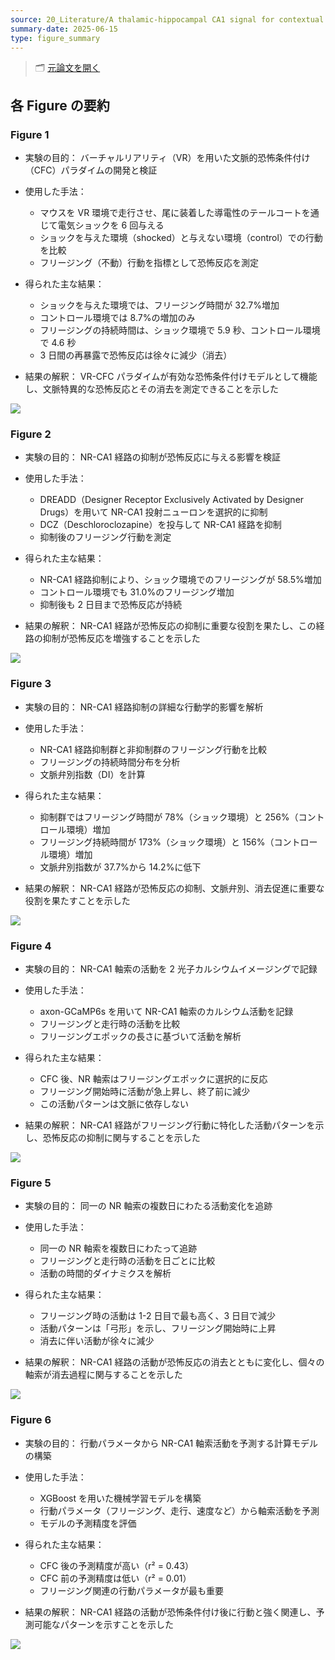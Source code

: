 ```yaml
---
source: 20_Literature/A thalamic-hippocampal CA1 signal for contextual fear memory suppression, extinction, and discrimination - Nature Communications.md
summary-date: 2025-06-15
type: figure_summary
---
```


> 🗂 [元論文を開く](../papers/A%20thalamic-hippocampal%20CA1%20signal%20for%20contextual%20fear%20memory%20suppression%2C%20extinction%2C%20and%20discrimination%20-%20Nature%20Communications.md)

## 各 Figure の要約

### Figure 1

- 実験の目的：
  バーチャルリアリティ（VR）を用いた文脈的恐怖条件付け（CFC）パラダイムの開発と検証

- 使用した手法：

  - マウスを VR 環境で走行させ、尾に装着した導電性のテールコートを通じて電気ショックを 6 回与える
  - ショックを与えた環境（shocked）と与えない環境（control）での行動を比較
  - フリージング（不動）行動を指標として恐怖反応を測定

- 得られた主な結果：

  - ショックを与えた環境では、フリージング時間が 32.7%増加
  - コントロール環境では 8.7%の増加のみ
  - フリージングの持続時間は、ショック環境で 5.9 秒、コントロール環境で 4.6 秒
  - 3 日間の再暴露で恐怖反応は徐々に減少（消去）

- 結果の解釈：
  VR-CFC パラダイムが有効な恐怖条件付けモデルとして機能し、文脈特異的な恐怖反応とその消去を測定できることを示した

![](https://media.springernature.com/lw685/springer-static/image/art%3A10.1038%2Fs41467-023-42429-6/MediaObjects/41467_2023_42429_Fig1_HTML.png?as=webp)

### Figure 2

- 実験の目的：
  NR-CA1 経路の抑制が恐怖反応に与える影響を検証

- 使用した手法：

  - DREADD（Designer Receptor Exclusively Activated by Designer Drugs）を用いて NR-CA1 投射ニューロンを選択的に抑制
  - DCZ（Deschloroclozapine）を投与して NR-CA1 経路を抑制
  - 抑制後のフリージング行動を測定

- 得られた主な結果：

  - NR-CA1 経路抑制により、ショック環境でのフリージングが 58.5%増加
  - コントロール環境でも 31.0%のフリージング増加
  - 抑制後も 2 日目まで恐怖反応が持続

- 結果の解釈：
  NR-CA1 経路が恐怖反応の抑制に重要な役割を果たし、この経路の抑制が恐怖反応を増強することを示した

![](https://media.springernature.com/lw685/springer-static/image/art%3A10.1038%2Fs41467-023-42429-6/MediaObjects/41467_2023_42429_Fig2_HTML.png?as=webp)

### Figure 3

- 実験の目的：
  NR-CA1 経路抑制の詳細な行動学的影響を解析

- 使用した手法：

  - NR-CA1 経路抑制群と非抑制群のフリージング行動を比較
  - フリージングの持続時間分布を分析
  - 文脈弁別指数（DI）を計算

- 得られた主な結果：

  - 抑制群ではフリージング時間が 78%（ショック環境）と 256%（コントロール環境）増加
  - フリージング持続時間が 173%（ショック環境）と 156%（コントロール環境）増加
  - 文脈弁別指数が 37.7%から 14.2%に低下

- 結果の解釈：
  NR-CA1 経路が恐怖反応の抑制、文脈弁別、消去促進に重要な役割を果たすことを示した

![](https://media.springernature.com/lw685/springer-static/image/art%3A10.1038%2Fs41467-023-42429-6/MediaObjects/41467_2023_42429_Fig3_HTML.png?as=webp)

### Figure 4

- 実験の目的：
  NR-CA1 軸索の活動を 2 光子カルシウムイメージングで記録

- 使用した手法：

  - axon-GCaMP6s を用いて NR-CA1 軸索のカルシウム活動を記録
  - フリージングと走行時の活動を比較
  - フリージングエポックの長さに基づいて活動を解析

- 得られた主な結果：

  - CFC 後、NR 軸索はフリージングエポックに選択的に反応
  - フリージング開始時に活動が急上昇し、終了前に減少
  - この活動パターンは文脈に依存しない

- 結果の解釈：
  NR-CA1 経路がフリージング行動に特化した活動パターンを示し、恐怖反応の抑制に関与することを示した

![](https://media.springernature.com/lw685/springer-static/image/art%3A10.1038%2Fs41467-023-42429-6/MediaObjects/41467_2023_42429_Fig4_HTML.png?as=webp)

### Figure 5

- 実験の目的：
  同一の NR 軸索の複数日にわたる活動変化を追跡

- 使用した手法：

  - 同一の NR 軸索を複数日にわたって追跡
  - フリージングと走行時の活動を日ごとに比較
  - 活動の時間的ダイナミクスを解析

- 得られた主な結果：

  - フリージング時の活動は 1-2 日目で最も高く、3 日目で減少
  - 活動パターンは「弓形」を示し、フリージング開始時に上昇
  - 消去に伴い活動が徐々に減少

- 結果の解釈：
  NR-CA1 経路の活動が恐怖反応の消去とともに変化し、個々の軸索が消去過程に関与することを示した

![](https://media.springernature.com/lw685/springer-static/image/art%3A10.1038%2Fs41467-023-42429-6/MediaObjects/41467_2023_42429_Fig5_HTML.png?as=webp)

### Figure 6

- 実験の目的：
  行動パラメータから NR-CA1 軸索活動を予測する計算モデルの構築

- 使用した手法：

  - XGBoost を用いた機械学習モデルを構築
  - 行動パラメータ（フリージング、走行、速度など）から軸索活動を予測
  - モデルの予測精度を評価

- 得られた主な結果：

  - CFC 後の予測精度が高い（r² = 0.43）
  - CFC 前の予測精度は低い（r² = 0.01）
  - フリージング関連の行動パラメータが最も重要

- 結果の解釈：
  NR-CA1 経路の活動が恐怖条件付け後に行動と強く関連し、予測可能なパターンを示すことを示した

![](https://media.springernature.com/lw685/springer-static/image/art%3A10.1038%2Fs41467-023-42429-6/MediaObjects/41467_2023_42429_Fig6_HTML.png?as=webp)
